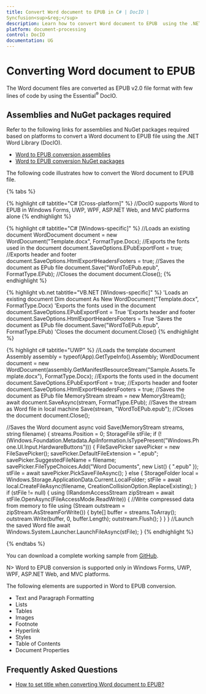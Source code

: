 ```yaml
---
title: Convert Word document to EPUB in C# | DocIO | 
Syncfusion<sup>&reg;</sup>
description: Learn how to convert Word document to EPUB  using the .NET Word (DocIO) library without Microsoft Word or interop dependencies
platform: document-processing
control: DocIO
documentation: UG
---
```


# Converting Word document to EPUB

The Word document files are converted as EPUB v2.0 file format with few lines of code by using the Essential<sup>&reg;</sup> DocIO.

## Assemblies and NuGet packages required

Refer to the following links for assemblies and NuGet packages required based on platforms to convert a Word document to EPUB file using the .NET Word Library (DocIO).

* [Word to EPUB conversion assemblies](https://help.syncfusion.com/document-processing/word/word-library/net/assemblies-required)
* [Word to EPUB conversion NuGet packages](https://help.syncfusion.com/document-processing/word/word-library/net/nuget-packages-required)

The following code illustrates how to convert the Word document to EPUB file.

{% tabs %}

{% highlight c# tabtitle="C# [Cross-platform]" %}
//DocIO supports Word to EPUB in Windows Forms, UWP, WPF, ASP.NET Web, and MVC platforms alone
{% endhighlight %}

{% highlight c# tabtitle="C# [Windows-specific]" %}
//Loads an existing document
WordDocument document = new WordDocument("Template.docx", FormatType.Docx);
//Exports the fonts used in the document
document.SaveOptions.EPubExportFont = true;
//Exports header and footer
document.SaveOptions.HtmlExportHeadersFooters = true;
//Saves the document as EPub file
document.Save("WordToEPub.epub", FormatType.EPub);
//Closes the document
document.Close();
{% endhighlight %}

{% highlight vb.net tabtitle="VB.NET [Windows-specific]" %}
'Loads an existing document
Dim document As New WordDocument("Template.docx", FormatType.Docx)
'Exports the fonts used in the document
document.SaveOptions.EPubExportFont = True
'Exports header and footer
document.SaveOptions.HtmlExportHeadersFooters = True
'Saves the document as EPub file
document.Save("WordToEPub.epub", FormatType.EPub)
'Closes the document
document.Close()
{% endhighlight %}

{% highlight c# tabtitle="UWP" %}
//Loads the template document 
Assembly assembly = typeof(App).GetTypeInfo().Assembly;
WordDocument document = new WordDocument(assembly.GetManifestResourceStream("Sample.Assets.Template.docx"), FormatType.Docx);
//Exports the fonts used in the document
document.SaveOptions.EPubExportFont = true;
//Exports header and footer
document.SaveOptions.HtmlExportHeadersFooters = true;
//Saves the document as EPub file
MemoryStream stream = new MemoryStream();
await document.SaveAsync(stream, FormatType.EPub);
//Saves the stream as Word file in local machine
Save(stream, "WordToEPub.epub");
//Closes the document
document.Close();

//Saves the Word document
async void Save(MemoryStream streams, string filename)
{
    streams.Position = 0;
    StorageFile stFile;
    if (!(Windows.Foundation.Metadata.ApiInformation.IsTypePresent("Windows.Phone.UI.Input.HardwareButtons")))
    {
        FileSavePicker savePicker = new FileSavePicker();
        savePicker.DefaultFileExtension = ".epub";
        savePicker.SuggestedFileName = filename;
        savePicker.FileTypeChoices.Add("Word Documents", new List<string>() { ".epub" });
        stFile = await savePicker.PickSaveFileAsync();
    }
    else
    {
        StorageFolder local = Windows.Storage.ApplicationData.Current.LocalFolder;
        stFile = await local.CreateFileAsync(filename, CreationCollisionOption.ReplaceExisting);
    }
    if (stFile != null)
    {
        using (IRandomAccessStream zipStream = await stFile.OpenAsync(FileAccessMode.ReadWrite))
        {
            //Write compressed data from memory to file
            using (Stream outstream = zipStream.AsStreamForWrite())
            {
                byte[] buffer = streams.ToArray();
                outstream.Write(buffer, 0, buffer.Length);
                outstream.Flush();
            }
        }
    }
    //Launch the saved Word file
    await Windows.System.Launcher.LaunchFileAsync(stFile);
}
{% endhighlight %}

{% endtabs %}

You can download a complete working sample from [GitHub](https://github.com/SyncfusionExamples/DocIO-Examples/tree/main/Word-to-EPUB-conversion/Convert-Word-to-EPUB).

N> Word to EPUB conversion is supported only in Windows Forms, UWP, WPF, ASP.NET Web, and MVC platforms.

The following elements are supported in Word to EPUB conversion.

* Text and Paragraph Formatting
* Lists
* Tables
* Images
* Footnote
* Hyperlink
* Styles
* Table of Contents
* Document Properties

## Frequently Asked Questions

* [How to set title when converting Word document to EPUB?](https://help.syncfusion.com/document-processing/word/word-library/net/faqs/html-and-epub-conversions-faqs#how-to-set-title-when-converting-word-document-to-epub)
